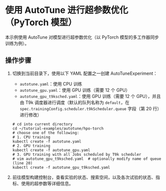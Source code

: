 # 使用 AutoTune 进行超参数优化（PyTorch 模型）

本示例使用 AutoTune 对模型进行超参数优化（以 PyTorch 模型的多工作器同步训练为例）。

## 操作步骤

1. 切换到当前目录下，使用以下 YAML 配置之一创建 AutoTuneExperiment：

    * `autotune.yaml`：使用 CPU 训练
    * `autotune_gpu.yaml`：使用 GPU 训练（需要 12 个 GPU）
    * `autotune_gpu_t9ksched.yaml`：使用 GPU 训练（需要 12 个 GPU），并且由 T9k 调度器进行调度（默认的队列名称为 `default`，在 `spec.trainingConfig.scheduler.t9kScheduler.queue` 字段（第 20 行）进行修改）

    ```shell
    # cd into current directory
    cd ~/tutorial-examples/autotune/hpo-torch
    # choose one of the following:
    # 1. CPU training
    kubectl create -f autotune.yaml
    # 2. GPU training
    kubectl create -f autotune_gpu.yaml
    # 3. GPU training with all Jobs scheduled by T9k scheduler
    # vim autotune_gpu_t9ksched.yaml  # optionally modify name of queue (line 20)
    kubectl create -f autotune_gpu_t9ksched.yaml
    ```

1. 前往模型构建控制台，查看实验的状态、搜索空间，以及各次试验的状态、指标、使用的超参数等详细信息。
